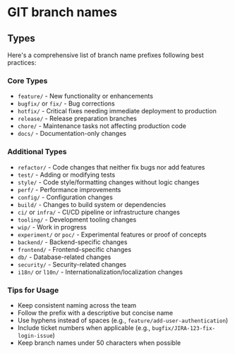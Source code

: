 # GIT branch names

## Types

Here's a comprehensive list of branch name prefixes following best practices:

### Core Types

- `feature/` - New functionality or enhancements
- `bugfix/` or `fix/` - Bug corrections
- `hotfix/` - Critical fixes needing immediate deployment to production
- `release/` - Release preparation branches
- `chore/` - Maintenance tasks not affecting production code
- `docs/` - Documentation-only changes

### Additional Types

- `refactor/` - Code changes that neither fix bugs nor add features
- `test/` - Adding or modifying tests
- `style/` - Code style/formatting changes without logic changes
- `perf/` - Performance improvements
- `config/` - Configuration changes
- `build/` - Changes to build system or dependencies
- `ci/` or `infra/` - CI/CD pipeline or infrastructure changes
- `tooling/` - Development tooling changes
- `wip/` - Work in progress
- `experiment/` or `poc/` - Experimental features or proof of concepts
- `backend/` - Backend-specific changes
- `frontend/` - Frontend-specific changes
- `db/` - Database-related changes
- `security/` - Security-related changes
- `i18n/` or `l10n/` - Internationalization/localization changes

### Tips for Usage

- Keep consistent naming across the team
- Follow the prefix with a descriptive but concise name
- Use hyphens instead of spaces (e.g., `feature/add-user-authentication`)
- Include ticket numbers when applicable (e.g., `bugfix/JIRA-123-fix-login-issue`)
- Keep branch names under 50 characters when possible
